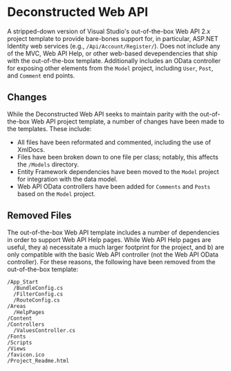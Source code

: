 # Deconstructed Web API
A stripped-down version of Visual Studio's out-of-the-box Web API 2.x project template to provide bare-bones support for, in particular, ASP.NET Identity web services (e.g., `/Api/Account/Register/`). Does not include any of the MVC, Web API Help, or other web-based devependencies that ship with the out-of-the-box template. Additionally includes an OData controller for exposing other elements from the `Model` project, including `User`, `Post`, and `Comment` end points.

## Changes
While the Deconstructed Web API seeks to maintain parity with the out-of-the-box Web API project template, a number of changes have been made to the templates. These include:
- All files have been reformated and commented, including the use of XmlDocs. 
- Files have been broken down to one file per class; notably, this affects the `/Models` directory. 
- Entity Framework dependencies have been moved to the `Model` project for integration with the data model.
- Web API OData controllers have been added for `Comments` and `Posts` based on the `Model` project.

## Removed Files
The out-of-the-box Web API template includes a number of dependencies in order to support Web API Help pages. While Web API Help pages are useful, they a) necessitate a much larger footprint for the project, and b) are only compatible with the basic Web API controller (not the Web API OData controller). For these reasons, the following have been removed from the out-of-the-box template:
```
/App_Start
  /BundleConfig.cs
  /FilterConfig.cs
  /RouteConfig.cs
/Areas
  /HelpPages
/Content
/Controllers
  /ValuesController.cs
/Fonts
/Scripts
/Views
/favicon.ico
/Project_Readme.html
```
